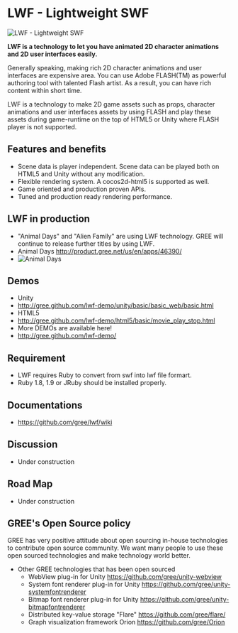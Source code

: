 # LWF - Lightweight SWF
![LWF - Lightweight SWF ](http://gree.github.com/lwf-demo/images/LWF-logo.png)

 **LWF is a technology to let you have animated 2D character animations and 2D user interfaces easily.**

 Generally speaking, making rich 2D character animations and user interfaces are expensive area. You can use Adobe FLASH(TM) as powerful authoring tool with talented Flash artist. As a result, you can have rich content within short time.

 LWF is a technology to make 2D game assets such as props, character animations and user interfaces assets by using FLASH and play these assets during game-runtime on the top of HTML5 or Unity where FLASH player is not supported.

## Features and benefits
- Scene data is player independent. Scene data can be played both on HTML5 and Unity without any modification.
- Flexible rendering system. A cocos2d-html5 is supported as well.
- Game oriented and production proven APIs.
- Tuned and production ready rendering performance.

## LWF in production
- "Animal Days" and "Alien Family" are using LWF technology. GREE will continue to release further titles by using LWF.
- Animal Days http://product.gree.net/us/en/apps/46390/
 - ![Animal Days](http://product.gree.net/us/images/game-assets/animal-days/bnr-294x166-01.jpg)

## Demos
- Unity 
 - http://gree.github.com/lwf-demo/unity/basic/basic_web/basic.html
- HTML5 
 - http://gree.github.com/lwf-demo/html5/basic/movie_play_stop.html
- More DEMOs are available here! 
 - http://gree.github.com/lwf-demo/

## Requirement
- LWF requires Ruby to convert from swf into lwf file formart.
 - Ruby 1.8, 1.9 or JRuby should be installed properly.


## Documentations
- https://github.com/gree/lwf/wiki

## Discussion
- Under construction

## Road Map
- Under construction

## GREE's Open Source policy
 GREE has very positive attitude about open sourcing in-house technologies to contribute open source community. We want many people to use these open sourced technologies and make technology world better.
- Other GREE technologies that has been open sourced
  - WebView plug-in for Unity  https://github.com/gree/unity-webview
  - System font renderer plug-in for Unity https://github.com/gree/unity-systemfontrenderer
  - Bitmap font renderer plug-in for Unity https://github.com/gree/unity-bitmapfontrenderer
  - Distributed key-value storage "Flare" https://github.com/gree/flare/
  - Graph visualization framework  Orion https://github.com/gree/Orion
